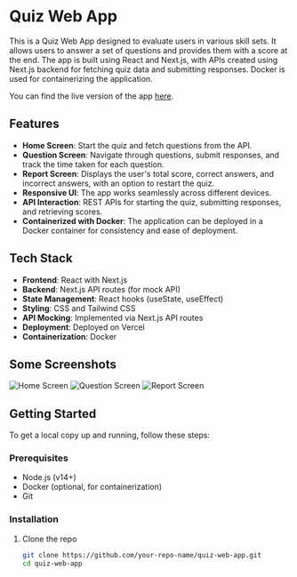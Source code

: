 # Quiz Web App

This is a Quiz Web App designed to evaluate users in various skill sets. It allows users to answer a set of questions and provides them with a score at the end. The app is built using React and Next.js, with APIs created using Next.js backend for fetching quiz data and submitting responses. Docker is used for containerizing the application.

You can find the live version of the app [here](https://upraised.codeforme.tech/).

## Features

- **Home Screen**: Start the quiz and fetch questions from the API.
- **Question Screen**: Navigate through questions, submit responses, and track the time taken for each question.
- **Report Screen**: Displays the user's total score, correct answers, and incorrect answers, with an option to restart the quiz.
- **Responsive UI**: The app works seamlessly across different devices.
- **API Interaction**: REST APIs for starting the quiz, submitting responses, and retrieving scores.
- **Containerized with Docker**: The application can be deployed in a Docker container for consistency and ease of deployment.

## Tech Stack

- **Frontend**: React with Next.js
- **Backend**: Next.js API routes (for mock API)
- **State Management**: React hooks (useState, useEffect)
- **Styling**: CSS and Tailwind CSS
- **API Mocking**: Implemented via Next.js API routes
- **Deployment**: Deployed on Vercel
- **Containerization**: Docker

## Some Screenshots

![Home Screen](./public/Images/home.png)
![Question Screen](./public/Images/question.png)
![Report Screen](./public/Images/report.png)

## Getting Started

To get a local copy up and running, follow these steps:

### Prerequisites

- Node.js (v14+)
- Docker (optional, for containerization)
- Git

### Installation

1. Clone the repo
   ```bash
   git clone https://github.com/your-repo-name/quiz-web-app.git
   cd quiz-web-app
